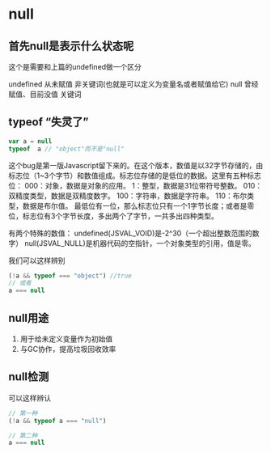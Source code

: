 # null
## 首先null是表示什么状态呢
这个是需要和上篇的undefined做一个区分

undefined 从未赋值 非关键词(也就是可以定义为变量名或者赋值给它)
null 曾经赋值、目前没值  关键词   

## typeof “失灵了”
```js
var a = null
typeof  a // "object"而不是"null"
```
这个bug是第一版Javascript留下来的。在这个版本，数值是以32字节存储的，由标志位（1~3个字节）和数值组成。标志位存储的是低位的数据。这里有五种标志位：
000：对象，数据是对象的应用。
1：整型，数据是31位带符号整数。
010：双精度类型，数据是双精度数字。
100：字符串，数据是字符串。
110：布尔类型，数据是布尔值。
    最低位有一位，那么标志位只有一个1字节长度；或者是零位，标志位有3个字节长度，多出两个了字节，一共多出四种类型。
 
有两个特殊的数值：
undefined(JSVAL_VOID)是-2^30（一个超出整数范围的数字）
null(JSVAL_NULL)是机器代码的空指针，一个对象类型的引用，值是零。

我们可以这样辨别
```js
(!a && typeof === "object") //true
// 或者
a === null
```
## null用途
1. 用于给未定义变量作为初始值
2. 与GC协作，提高垃圾回收效率

## null检测
可以这样辨认
```js
// 第一种
(!a && typeof a === "null")

// 第二种
a === null
```